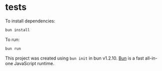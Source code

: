 # tests

To install dependencies:

```bash
bun install
```

To run:

```bash
bun run 
```

This project was created using `bun init` in bun v1.2.10. [Bun](https://bun.sh) is a fast all-in-one JavaScript runtime.
